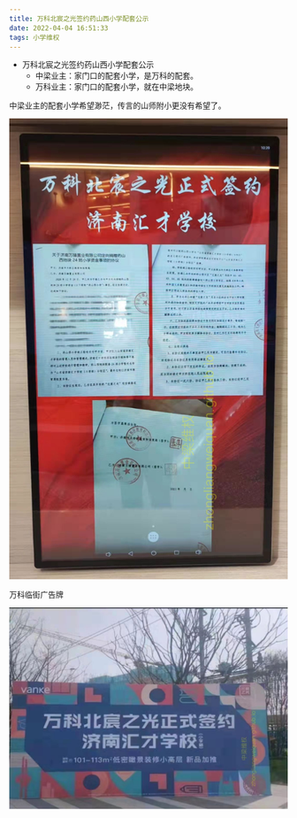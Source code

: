 ```yaml
---
title: 万科北宸之光签约药山西小学配套公示
date: 2022-04-04 16:51:33
tags: 小学维权
---
```


- 万科北宸之光签约药山西小学配套公示
	- 中梁业主：家门口的配套小学，是万科的配套。
	- 万科业主：家门口的配套小学，就在中梁地块。

中梁业主的配套小学希望渺茫，传言的山师附小更没有希望了。

![万科北宸之光签约药山西小学配套公示](./万科北宸之光签约药山西小学配套公示/万科北宸之光签约小学配套公示.jpg)

万科临街广告牌

![万科北宸之光签约药山西小学配套公示](./万科北宸之光签约药山西小学配套公示/万科签约药山西汇才小学.jpg)


